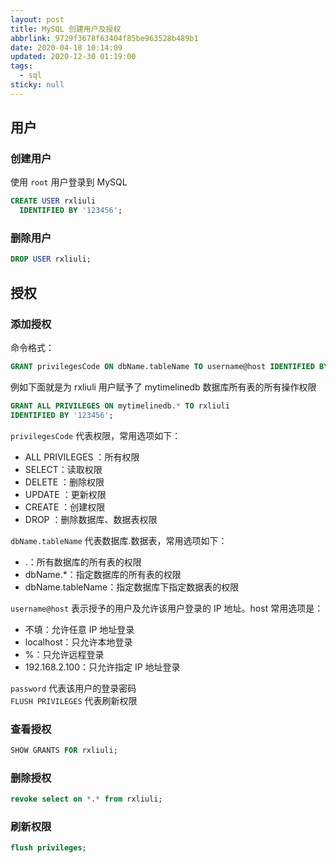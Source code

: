 ```yaml
---
layout: post
title: MySQL 创建用户及授权
abbrlink: 9729f3678f63404f85be963528b489b1
date: 2020-04-18 10:14:09
updated: 2020-12-30 01:19:00
tags:
  - sql
sticky: null
---
```


## 用户

### 创建用户

使用 `root` 用户登录到 MySQL

```sql
CREATE USER rxliuli
  IDENTIFIED BY '123456';
```

### 删除用户

```sql
DROP USER rxliuli;
```

## 授权

### 添加授权

命令格式：

```sql
GRANT privilegesCode ON dbName.tableName TO username@host IDENTIFIED BY "password";
```

例如下面就是为 rxliuli 用户赋予了 mytimelinedb 数据库所有表的所有操作权限

```sql
GRANT ALL PRIVILEGES ON mytimelinedb.* TO rxliuli
IDENTIFIED BY '123456';
```

`privilegesCode` 代表权限，常用选项如下：

- ALL PRIVILEGES ：所有权限
- SELECT：读取权限
- DELETE ：删除权限
- UPDATE ：更新权限
- CREATE ：创建权限
- DROP ：删除数据库、数据表权限

`dbName.tableName` 代表数据库.数据表，常用选项如下：

- .：所有数据库的所有表的权限
- dbName.\*：指定数据库的所有表的权限
- dbName.tableName：指定数据库下指定数据表的权限

`username@host` 表示授予的用户及允许该用户登录的 IP 地址。host 常用选项是：

- 不填：允许任意 IP 地址登录
- localhost：只允许本地登录
- %：只允许远程登录
- 192.168.2.100：只允许指定 IP 地址登录

`password` 代表该用户的登录密码\
`FLUSH PRIVILEGES` 代表刷新权限

### 查看授权

```sql
SHOW GRANTS FOR rxliuli;
```

### 删除授权

```sql
revoke select on *.* from rxliuli;
```

### 刷新权限

```sql
flush privileges;
```
